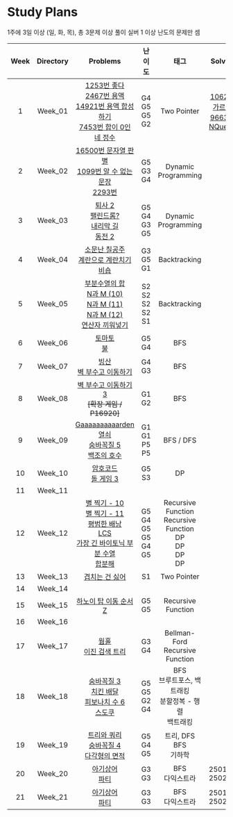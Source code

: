 # Study Plans

1주에 3일 이상 (일, 화, 목), 총 3문제 이상 풀이 실버 1 이상 난도의 문제만 셈

| **Week** | **Directory** |                                                                                                                                                                     **Problems**                                                                                                                                                                     |                **난이도**                 |                                **태그**                                |                                                   **Solved**                                                    |
| :------: | :-----------: | :--------------------------------------------------------------------------------------------------------------------------------------------------------------------------------------------------------------------------------------------------------------------------------------------------------------------------------------------------: | :---------------------------------------: | :--------------------------------------------------------------------: | :-------------------------------------------------------------------------------------------------------------: |
|    1     |    Week_01    |                                                 [1253번 좋다](https://www.acmicpc.net/problem/1253) <br> [2467번 용액](https://www.acmicpc.net/problem/2467)<br>[14921번 용액 합성하기](https://www.acmicpc.net/problem/14921) <br> [7453번 합이 0인 네 정수](https://www.acmicpc.net/problem/7453)                                                  |        G4 <br> G5 <br> G5 <br> G2         |                              Two Pointer                               | [1062번 가르침](https://www.acmicpc.net/problem/1062)<br> [9663번 NQueen](https://www.acmicpc.net/problem/9663) |
|    2     |    Week_02    |                                                                                  [16500번 문자열 판별](https://www.acmicpc.net/problem/16500) <br> [1099번 알 수 없는 문장](https://www.acmipc.net/problem/1099) <br> [2293번](https://www.acmipc.net/problem/2293)                                                                                  |            G5 <br> G3 <br> G4             |                          Dynamic Programming                           |
|    3     |    Week_03    |                                                                  [퇴사 2](https://www.acmicpc.net/problem/15486) <br> [팰린드롬?](https://www.acmicpc.net/problem/10942) <br> [내리막 길](https://www.acmicpc.net/problem/1502) <br> [동전 2](https://www.acmicpc.net/problem/2294)                                                                  |        G5 <br> G4 <br> G3 <br> G5         |                          Dynamic Programming                           |                                                                                                                 |
|    4     |    Week_04    |                                                                                       [소문난 칠공주](https://www.acmicpc.net/problem/1941) <br> [계란으로 계란치기](https://www.acmicpc.net/problem/16987) <br> [비숍](https://www.acmicpc.net/problem/1799)                                                                                        |            G3 <br> G5 <br> G1             |                              Backtracking                              |
|    5     |    Week_05    |                            [부분수열의 합](https://www.acmicpc.net/problem/1182) <br> [N과 M (10)](https://www.acmicpc.net/problem/15664) <br> [N과 M (11)](https://www.acmicpc.net/problem/15665) <br> [N과 M (12)](https://www.acmicpc.net/problem/15666) <br> [연산자 끼워넣기](https://www.acmicpc.net/problem/14888)                            |    S2 <br> S2 <br> S2 <br> S2 <br> S1     |                              Backtracking                              |                                                                                                                 |
|    6     |    Week_06    |                                                                                                                         [토마토](https://www.acmicpc.net/problem/7576) <br> [불](https://www.acmicpc.net/problem/5427) <br>                                                                                                                          |              G5 <br> G4 <br>              |                                  BFS                                   |                                                                                                                 |
|    7     |    Week_07    |                                                                                                                     [빙산](https://www.acmicpc.net/problem/2573) <br> [벽 부수고 이동하기](https://www.acmicpc.net/problem/2206)                                                                                                                     |                G4 <br> G3                 |                                  BFS                                   |
|    8     |    Week_08    |                                                                                                                              [벽 부수고 이동하기3](https://www.acmicpc.net/problem/16933) <br> ~~[확장 게임 / P16920]~~                                                                                                                              |                G1 <br> G2                 |                                  BFS                                   |
|    9     |    Week_09    |                                                                     [Gaaaaaaaaaarden](https://acmicpc.net/problem/18809) <br> [열쇠](https://acmicpc.net/problem/9328) <br> [숨바꼭질 5](https://acmicpc.net/problem/17071) <br> [백조의 호수](https://acmicpc.net/problem/3197)                                                                     |        G1 <br> G1 <br> P5 <br> P5         |                               BFS / DFS                                |                                                                                                                 |
|    10    |    Week_10    |                                                                                                                       [암호코드](https://www.acmicpc.net/problem/2011) <br> [돌 게임 3](https://www.acmicpc.net/problem/9657)                                                                                                                        |                G5 <br> S3                 |                                   DP                                   |
|    11    |    Week_11    |                                                                                                                                                                                                                                                                                                                                                      |                                           |                                                                        |
|    12    |    Week_12    | [별 찍기 - 10](https://www.acmicpc.net/problem/2447) <br> [별 찍기 - 11](https://www.acmicpc.net/problem/2448) <br> [평범한 배낭](https://www.acmicpc.net/problem/12865) <br> [LCS](https://www.acmicpc.net/problem/9251) <br> [가장 긴 바이토닉 부분 수열](https://www.acmicpc.net/problem/11054)<br>[합분해](https://www.acmicpc.net/problem/2225) | G5 <br> G4 <br> G5 <br> G5 <br> G4<br> G5 | Recursive Function <br>Recursive Function<br> DP<br> DP<br> DP <br> DP |
|    13    |    Week_13    |                                                                                                                                               [겹치는 건 싫어](https://www.acmicpc.net/problem/20922)                                                                                                                                                |                    S1                     |                              Two Pointer                               |
|    14    |    Week_14    |                                                                                                                                                                                                                                                                                                                                                      |                                           |
|    15    |    Week_15    |                                                                                                                     [하노이 탑 이동 순서](https://www.acmicpc.net/problem/11729) <br> [Z](https://www.acmicpc.net/problem/1074)                                                                                                                      |                G5 <br> G5                 |                           Recursive Function                           |
|    16    |    Week_16    |                                                                                                                                                                                                                                                                                                                                                      |                                           |
|    17    |    Week_17    |                                                                                                                       [웜홀](https://www.acmicpc.net/problem/1865) <br> [이진 검색 트리](https://www.acmicpc.net/problem/5639)                                                                                                                       |                G3 <br> G4                 |                  Bellman-Ford <br> Recursive Function                  |
|    18    |    Week_18    |                                                             [숨바꼭질 3](https://www.acmicpc.net/problem/13549) <br> [치킨 배달](https://www.acmicpc.net/problem/15686) <br> [피보나치 수 6](https://www.acmicpc.net/problem/11444) <br> [스도쿠](https://www.acmicpc.net/problem/2239)                                                              |        G5 <br> G5 <br> G2 <br> G4         |    BFS <br> 브루트포스, 백트래킹 <br> 분할정복 - 행렬 <br> 백트래킹    |
|    19    |    Week_19    |                                                                                       [트리와 쿼리](https://www.acmicpc.net/problem/15681) <br> [숨바꼭질 4](https://www.acmicpc.net/problem/13913) <br> [다각형의 면적](https://www.acmicpc.net/problem/2166)                                                                                       |            G5 <br> G4 <br> G5             |                     트리, DFS <br> BFS <br> 기하학                     |
|    20    |    Week_20    |                                                                                                                         [아기상어](https://www.acmicpc.net/problem/16236) <br> [파티](https://www.acmicpc.net/problem/1238)                                                                                                                          |                G3 <br> G3                 |                          BFS <br> 다익스트라                           |                                               250131 <br> 250205                                                |
|    21    |    Week_21    |                                                                                                                         [아기상어](https://www.acmicpc.net/problem/16236) <br> [파티](https://www.acmicpc.net/problem/1238)                                                                                                                          |                G3 <br> G3                 |                          BFS <br> 다익스트라                           |                                               250131 <br> 250205                                                |
